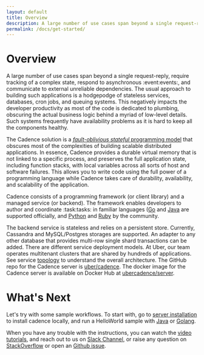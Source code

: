 ```yaml
---
layout: default
title: Overview
description: A large number of use cases span beyond a single request-reply, require tracking of a complex state, respond to asynchronous events, and communicate to external unreliable dependencies.
permalink: /docs/get-started/
---
```

# Overview

A large number of use cases span beyond a single request-reply, require tracking
of a complex state, respond to asynchronous :event:events:, and communicate to external unreliable dependencies.
The usual approach to building such applications is a hodgepodge of stateless services,
databases, cron jobs, and queuing systems. This negatively impacts the developer productivity as most of the code is
dedicated to plumbing, obscuring the actual business logic behind a myriad of low-level details. Such systems frequently have availability problems as it is hard to keep all the components healthy.

The Cadence solution is a [_fault-oblivious stateful_ programming model](/docs/concepts/workflows) that obscures most of the complexities of building scalable distributed applications. In essence, Cadence provides a durable virtual memory that is not
linked to a specific process, and preserves the full application state, including function stacks, with local variables across all sorts of host and software failures.
This allows you to write code using the full power of a programming language while Cadence takes care of durability, availability, and scalability of the application.

Cadence consists of a programming framework (or client library) and a managed service (or backend).
The framework enables developers to author and coordinate :task:tasks: in familiar languages
([Go](https://github.com/uber-go/cadence-client/) and [Java](https://github.com/uber/cadence-java-client)
are supported officially, and [Python](https://github.com/firdaus/cadence-python) and
[Ruby](https://github.com/coinbase/cadence-ruby) by the community.

The backend service is stateless and relies on a persistent store. Currently, Cassandra and MySQL/Postgres storages
are supported. An adapter to any other database that provides multi-row single shard transactions
can be added. There are different service deployment models. At Uber, our team operates multitenant clusters
that are shared by hundreds of applications. See service [topology](/docs/concepts/topology) to understand the overall architecture. The GitHub repo for the Cadence server is [uber/cadence](https://github.com/uber/cadence). The docker
image for the Cadence server is available on Docker Hub at
[ubercadence/server](https://hub.docker.com/r/ubercadence/server).

# What's Next
Let's try with some sample workflows.
To start with, go to [server installation](/docs/get-started/installation) to install cadence locally, and run a HelloWorld sample with [Java](/docs/get-started/java-hello-world) or [Golang](/docs/get-started/golang-hello-world).

When you have any trouble with the instructions, you can watch the [video tutorials](/docs/get-started/video-tutorials), and reach out to us on [Slack Channel](http://t.uber.com/cadence-slack), or raise any question on [StackOverflow](https://stackoverflow.com/questions/tagged/cadence-workflow) or open an [Github issue](https://github.com/uber/cadence/issues/new/choose).
